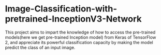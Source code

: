 # Image-Classification-with-pretrained-InceptionV3-Network

This project aims to impart the knowledge of how to access the pre-trained models(here we get pre-trained Inception model) from Keras of TensorFlow 2, and appreciate its powerful classification capacity by making the model predict the class of an input image.
